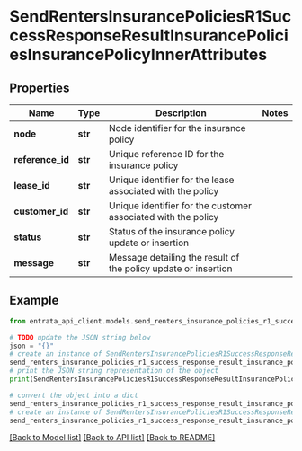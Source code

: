 # SendRentersInsurancePoliciesR1SuccessResponseResultInsurancePoliciesInsurancePolicyInnerAttributes


## Properties

Name | Type | Description | Notes
------------ | ------------- | ------------- | -------------
**node** | **str** | Node identifier for the insurance policy | 
**reference_id** | **str** | Unique reference ID for the insurance policy | 
**lease_id** | **str** | Unique identifier for the lease associated with the policy | 
**customer_id** | **str** | Unique identifier for the customer associated with the policy | 
**status** | **str** | Status of the insurance policy update or insertion | 
**message** | **str** | Message detailing the result of the policy update or insertion | 

## Example

```python
from entrata_api_client.models.send_renters_insurance_policies_r1_success_response_result_insurance_policies_insurance_policy_inner_attributes import SendRentersInsurancePoliciesR1SuccessResponseResultInsurancePoliciesInsurancePolicyInnerAttributes

# TODO update the JSON string below
json = "{}"
# create an instance of SendRentersInsurancePoliciesR1SuccessResponseResultInsurancePoliciesInsurancePolicyInnerAttributes from a JSON string
send_renters_insurance_policies_r1_success_response_result_insurance_policies_insurance_policy_inner_attributes_instance = SendRentersInsurancePoliciesR1SuccessResponseResultInsurancePoliciesInsurancePolicyInnerAttributes.from_json(json)
# print the JSON string representation of the object
print(SendRentersInsurancePoliciesR1SuccessResponseResultInsurancePoliciesInsurancePolicyInnerAttributes.to_json())

# convert the object into a dict
send_renters_insurance_policies_r1_success_response_result_insurance_policies_insurance_policy_inner_attributes_dict = send_renters_insurance_policies_r1_success_response_result_insurance_policies_insurance_policy_inner_attributes_instance.to_dict()
# create an instance of SendRentersInsurancePoliciesR1SuccessResponseResultInsurancePoliciesInsurancePolicyInnerAttributes from a dict
send_renters_insurance_policies_r1_success_response_result_insurance_policies_insurance_policy_inner_attributes_from_dict = SendRentersInsurancePoliciesR1SuccessResponseResultInsurancePoliciesInsurancePolicyInnerAttributes.from_dict(send_renters_insurance_policies_r1_success_response_result_insurance_policies_insurance_policy_inner_attributes_dict)
```
[[Back to Model list]](../README.md#documentation-for-models) [[Back to API list]](../README.md#documentation-for-api-endpoints) [[Back to README]](../README.md)


